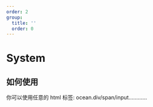 ```yaml
---
order: 2
group:
  title: ''
  order: 0
---
```


# System

## 如何使用

你可以使用任意的 html 标签: ocean.div/span/input…………

<code src="./document/index.tsx"></code>
